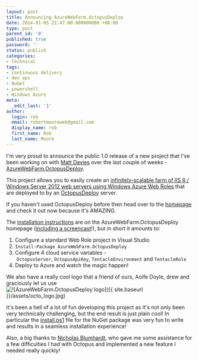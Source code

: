 ```yaml
---
layout: post
title: Announcing AzureWebFarm.OctopusDeploy
date: 2014-01-05 21:47:00.000000000 +08:00
type: post
parent_id: '0'
published: true
password: ''
status: publish
categories:
- Technical
tags:
- continuous delivery
- dev ops
- NuGet
- powershell
- Windows Azure
meta:
  _edit_last: '1'
author:
  login: rob
  email: robertmooreweb@gmail.com
  display_name: rob
  first_name: Rob
  last_name: Moore
---
```



I'm very proud to announce the public 1.0 release of a new project that I've been working on with [Matt Davies](http://blog.mdavies.net/) over the last couple of weeks - [AzureWebFarm.OctopusDeploy](https://github.com/MRCollective/AzureWebFarm.OctopusDeploy).



This project allows you to easily create an [infinitely-scalable farm of IIS 8 / Windows Server 2012 web servers using Windows Azure Web Roles](http://www.windowsazure.com/en-us/services/cloud-services/) that are deployed to by an [OctopusDeploy](http://octopusdeploy.com/) server.



If you haven't used OctopusDeploy before then head over to the [homepage](http://octopusdeploy.com) and check it out now because it's AMAZING.



The [installation instructions](https://github.com/MRCollective/AzureWebFarm.OctopusDeploy#installation-instructions) are on the AzureWebFarm.OctopusDeploy homepage ([including a screencast](http://youtu.be/2-tdTMt4dfE)!), but in short it amounts to:


1. Configure a standard Web Role project in Visual Studio
2. `Install-Package AzureWebFarm.OctopusDeploy`
3. Configure 4 cloud service variables - `OctopusServer`, `OctopusApiKey`, `TentacleEnvironment` and `TentacleRole`
4. Deploy to Azure and watch the magic happen!



We also have a really cool logo that a friend of ours, Aoife Doyle, drew and graciously let us use![![AzureWebFarm.OctopusDeploy logo]({{ site.baseurl }}/assets/octo_logo.jpg)](http://media.robdmoore.id.au/uploads/2014/01/octo_logo.jpg)







It's been a hell of a lot of fun developing this project as it's not only been very technically challenging, but the end result is just plain cool! In particular the [install.ps1](https://github.com/MRCollective/AzureWebFarm.OctopusDeploy/blob/master/AzureWebFarm.OctopusDeploy/Tools/install.ps1) file for the NuGet package was very fun to write and results in a seamless installation experience!



Also, a big thanks to [Nicholas Blumhardt](https://twitter.com/nblumhardt), who gave me some assistance for a few difficulties I had with Octopus and implemented a new feature I needed really quickly!


